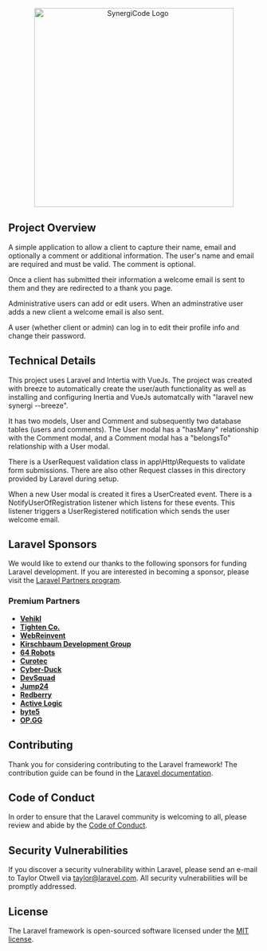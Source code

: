 <p align="center"><img src="https://www.synergicode.com/assets/img/logo.svg" width="400" alt="SynergiCode Logo"></p>

## Project Overview

A simple application to allow a client to capture their name, email and optionally a comment or additional information. The user's name and email are required and must be valid. The comment is optional.

Once a client has submitted their information a welcome email is sent to them and they are redirected to a thank you page.

Administrative users can add or edit users. When an adminstrative user adds a new client a welcome email is also sent.

A user (whether client or admin) can log in to edit their profile info and change their password.

## Technical Details

This project uses Laravel and Intertia with VueJs. The project was created with breeze to automatically create the user/auth functionality as well as installing and configuring Inertia and VueJs automatcally with "laravel new synergi --breeze".

It has two models, User and Comment and subsequently two database tables (users and comments). The User modal has a "hasMany" relationship with the Comment modal, and a Comment modal has a "belongsTo" relationship with a User modal.

There is a UserRequest validation class in app\Http\Requests to validate form submissions. There are also other Request classes in this directory provided by Laravel during setup.

When a new User modal is created it fires a UserCreated event. There is a NotifyUserOfRegistration listener which listens for these events. This listener triggers a UserRegistered notification which sends the user welcome email.

## Laravel Sponsors

We would like to extend our thanks to the following sponsors for funding Laravel development. If you are interested in becoming a sponsor, please visit the [Laravel Partners program](https://partners.laravel.com).

### Premium Partners

- **[Vehikl](https://vehikl.com/)**
- **[Tighten Co.](https://tighten.co)**
- **[WebReinvent](https://webreinvent.com/)**
- **[Kirschbaum Development Group](https://kirschbaumdevelopment.com)**
- **[64 Robots](https://64robots.com)**
- **[Curotec](https://www.curotec.com/services/technologies/laravel/)**
- **[Cyber-Duck](https://cyber-duck.co.uk)**
- **[DevSquad](https://devsquad.com/hire-laravel-developers)**
- **[Jump24](https://jump24.co.uk)**
- **[Redberry](https://redberry.international/laravel/)**
- **[Active Logic](https://activelogic.com)**
- **[byte5](https://byte5.de)**
- **[OP.GG](https://op.gg)**

## Contributing

Thank you for considering contributing to the Laravel framework! The contribution guide can be found in the [Laravel documentation](https://laravel.com/docs/contributions).

## Code of Conduct

In order to ensure that the Laravel community is welcoming to all, please review and abide by the [Code of Conduct](https://laravel.com/docs/contributions#code-of-conduct).

## Security Vulnerabilities

If you discover a security vulnerability within Laravel, please send an e-mail to Taylor Otwell via [taylor@laravel.com](mailto:taylor@laravel.com). All security vulnerabilities will be promptly addressed.

## License

The Laravel framework is open-sourced software licensed under the [MIT license](https://opensource.org/licenses/MIT).
